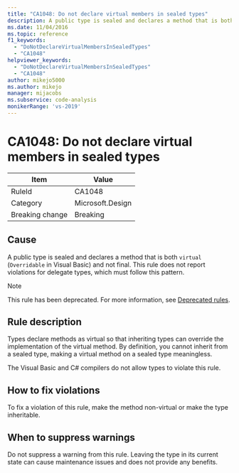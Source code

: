 ```yaml
---
title: "CA1048: Do not declare virtual members in sealed types"
description: A public type is sealed and declares a method that is both virtual (Overridable in Visual Basic) and not final. This rule does not report violations for delegate types, which must follow this pattern.
ms.date: 11/04/2016
ms.topic: reference
f1_keywords:
  - "DoNotDeclareVirtualMembersInSealedTypes"
  - "CA1048"
helpviewer_keywords:
  - "DoNotDeclareVirtualMembersInSealedTypes"
  - "CA1048"
author: mikejo5000
ms.author: mikejo
manager: mijacobs
ms.subservice: code-analysis
monikerRange: 'vs-2019'
---
```


# CA1048: Do not declare virtual members in sealed types

|Item|Value|
|-|-|
|RuleId|CA1048|
|Category|Microsoft.Design|
|Breaking change|Breaking|

## Cause

A public type is sealed and declares a method that is both `virtual` (`Overridable` in Visual Basic) and not final. This rule does not report violations for delegate types, which must follow this pattern.

> [!NOTE]
> This rule has been deprecated. For more information, see [Deprecated rules](fxcop-unported-deprecated-rules.md).

## Rule description

Types declare methods as virtual so that inheriting types can override the implementation of the virtual method. By definition, you cannot inherit from a sealed type, making a virtual method on a sealed type meaningless.

The Visual Basic and C# compilers do not allow types to violate this rule.

## How to fix violations

To fix a violation of this rule, make the method non-virtual or make the type inheritable.

## When to suppress warnings

Do not suppress a warning from this rule. Leaving the type in its current state can cause maintenance issues and does not provide any benefits.
